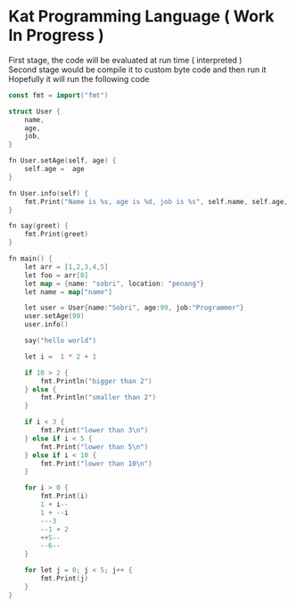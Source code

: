 # Kat Programming Language ( Work In Progress )

First stage, the code will be evaluated at run time ( interpreted )  
Second stage would be compile it to custom byte code and then run it  
Hopefully it will run the following code  

```go
const fmt = import("fmt")

struct User {
    name,
    age,
    job,
}

fn User.setAge(self, age) {
    self.age =  age
}

fn User.info(self) {
    fmt.Print("Name is %s, age is %d, job is %s", self.name, self.age, self.job)
}

fn say(greet) {
    fmt.Print(greet)
}

fn main() {
    let arr = [1,2,3,4,5]
    let foo = arr[0]
    let map = {name: "sobri", location: "penang"}
    let name = map["name"]

    let user = User{name:"Sobri", age:99, job:"Programmer"}
    user.setAge(99)
    user.info()

    say("hello world")

    let i =  1 * 2 + 1

    if 10 > 2 {
        fmt.Println("bigger than 2")
    } else {
        fmt.Println("smaller than 2")
    }

    if i < 3 {
        fmt.Print("lower than 3\n")
    } else if i < 5 {
        fmt.Print("lower than 5\n")
    } else if i < 10 {
        fmt.Print("lower than 10\n")
    }

    for i > 0 {
        fmt.Print(i)
        1 + i--
        1 + --i
		---3
		--1 + 2
		++5--
		--6--
    }

    for let j = 0; j < 5; j++ {
        fmt.Print(j)
    }
}
```
